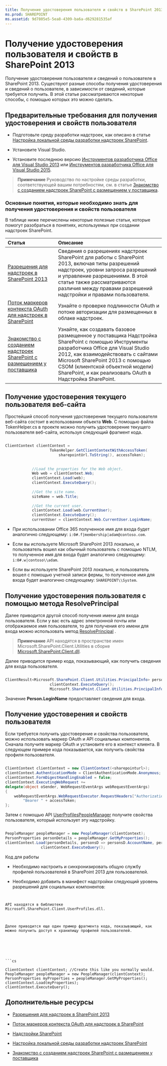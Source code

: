 ```yaml
---
title: Получение удостоверения пользователя и свойств в SharePoint 2013
ms.prod: SHAREPOINT
ms.assetid: 9d7805e5-5ea8-4309-ba6a-d629281535af
---
```



# Получение удостоверения пользователя и свойств в SharePoint 2013
Получение удостоверения пользователя и сведений о пользователе в SharePoint 2013.
Существуют разные способы получения удостоверения и сведений о пользователе, в зависимости от сведений, которые требуется получить. В этой статье рассматриваются некоторые способы, с помощью которых это можно сделать.
  
    
    


## Предварительные требования для получения удостоверения и свойств пользователя
<a name="Prereq"> </a>


- Подготовьте среду разработки надстроек, как описано в статье  [Настройка локальной среды разработки надстроек SharePoint](set-up-an-on-premises-development-environment-for-sharepoint-add-ins.md).
    
  
- Установите Visual Studio.
    
  
- Установите последнюю версию  [Инструментов разработчика Office для Visual Studio 2013](http://aka.ms/OfficeDevToolsForVS2013) или [Инструментов разработчика Office для Visual Studio 2015](http://aka.ms/OfficeDevToolsForVS2015).
    
  

> **Примечание**
> Руководство по настройке среды разработки, соответствующей вашим потребностям, см. в статье  [Знакомство с созданием надстроек SharePoint с размещением у поставщика](get-started-creating-provider-hosted-sharepoint-add-ins.md). 
  
    
    


### Основные понятия, которые необходимо знать для получения удостоверения и свойств пользователя

В таблице ниже перечислены некоторые полезные статьи, которые помогут разобраться в понятиях, используемых при создании надстроек SharePoint.
  
    
    


|**Статья**|**Описание**|
|:-----|:-----|
| [Разрешения для надстроек в SharePoint 2013](add-in-permissions-in-sharepoint-2013.md) <br/> |Сведения о разрешениях надстроек SharePoint для работы с SharePoint 2013, включая типы разрешений надстроек, уровни запроса разрешений и управление разрешениями. В этой статье также рассматриваются различия между правами разрешений надстройки и правами пользователя.  <br/> |
| [Поток маркеров контекста OAuth для надстроек в SharePoint](context-token-oauth-flow-for-sharepoint-add-ins.md) <br/> |Узнайте о проверке подлинности OAuth и потоке авторизации для размещенных в облаке надстроек.  <br/> |
| [Знакомство с созданием надстроек SharePoint с размещением у поставщика](get-started-creating-provider-hosted-sharepoint-add-ins.md) <br/> |Узнайте, как создавать базовое размещенное у поставщика Надстройка SharePoint с помощью Инструменты разработчика Office для Visual Studio 2012, как взаимодействовать с сайтами Microsoft SharePoint 2013 с помощью CSOM (клиентской объектной модели) SharePoint, и как реализовать OAuth в Надстройка SharePoint.  <br/> |
   

## Получение удостоверения текущего пользователя веб-сайта
<a name="WebsiteUserID"> </a>

Простейший способ получения удостоверения текущего пользователя веб-сайта состоит в использовании объекта **Web**. С помощью файла TokenHelper.cs в проекте можно получить удостоверение текущего пользователя веб-сайта, используя следующий фрагмент кода.
  
    
    

```cs

ClientContext clientContext =
                    TokenHelper.GetClientContextWithAccessToken(
                        sharepointUrl.ToString(), accessToken);
 
 
            //Load the properties for the Web object.
            Web web = clientContext.Web;
            clientContext.Load(web);
            clientContext.ExecuteQuery();
 
            //Get the site name.
            siteName = web.Title;
 
            //Get the current user.
            clientContext.Load(web.CurrentUser);
            clientContext.ExecuteQuery();
            currentUser = clientContext.Web.CurrentUser.LoginName;

```


- При использовании Office 365 полученное имя для входа будет аналогично следующему:  `i:0#.f|membership|adam@contoso.com`.
    
  
- Если вы используете Microsoft SharePoint 2013 локально, и пользователь вошел как обычный пользователь с помощью NTLM, то полученное имя для входа будет аналогично следующему:  `i:0#.w|contoso\\adam`.
    
  
- Если вы используете SharePoint 2013 локально, и пользователь вошел с помощью учетной записи фермы, то полученное имя для входа будет аналогично следующему:  `SHAREPOINT\\System`.
    
  

## Получение удостоверения пользователя с помощью метода ResolvePrincipal
<a name="ResolvePrincipal"> </a>

Далее приводится другой способ получения имени для входа пользователя. Если у вас есть адрес электронной почты или отображаемое имя пользователя, то для получения его имени для входа можно использовать метод  [ResolvePrincipal](https://msdn.microsoft.com/library/Microsoft.SharePoint.Utilities.SPUtility.ResolvePrincipal.aspx) .
  
    
    

> **Примечание**
> API находятся в пространстве имен Microsoft.SharePoint.Client.Utilities в сборке  [Microsoft.SharePoint.Client.dll](http://msdn.microsoft.com/ru-ru/library/microsoft.sharepoint.client.utilities.utility.resolveprincipal.aspx). 
  
    
    

Далее приводится пример кода, показывающий, как получить сведения для входа пользователя.
  
    
    



```cs

ClientResult<Microsoft.SharePoint.Client.Utilities.PrincipalInfo> persons = Microsoft.SharePoint.Client.Utilities.Utility.ResolvePrincipal(clientContext, clientContext.Web, <email>, Microsoft.SharePoint.Client.Utilities.PrincipalType.User, Microsoft.SharePoint.Client.Utilities.PrincipalSource.All, null, true);
                    clientContext.ExecuteQuery();
                    Microsoft.SharePoint.Client.Utilities.PrincipalInfo person = persons.Value;

```

Значение **Person.LoginName** предоставляет сведения для входа.
  
    
    

## Получение удостоверения и свойств пользователя
<a name="Profile"> </a>

Если требуется получить удостоверение и свойства пользователя, можно использовать маркер OAuth и API социальных компонентов. Сначала получите маркер OAuth и установите его в контекст клиента. В следующем примере кода показывается, как получить свойства профиля пользователя.
  
    
    

```cs

ClientContext clientContext = new ClientContext(<sharepointurl>);
clientContext.AuthenticationMode = ClientAuthenticationMode.Anonymous;
clientContext.FormDigestHandlingEnabled = false;
clientContext.ExecutingWebRequest +=
delegate(object oSender, WebRequestEventArgs webRequestEventArgs)
{                      
    webRequestEventArgs.WebRequestExecutor.RequestHeaders["Authorization"] =
        "Bearer " + accessToken;
};

```

Затем с помощью API  [UserProfilesPeopleManager](https://msdn.microsoft.com/library/Microsoft.SharePoint.Client.UserProfilesPeopleManager.aspx) получите свойства пользователя, который использует эту надстройку.
  
    
    



```cs

PeopleManager peopleManager = new PeopleManager(clientContext);
PersonProperties personDetails = peopleManager.GetMyProperties();
clientContext.Load(personDetails, personsD => personsD.AccountName, personsD => personsD.Email,  personsD => personsD.DisplayName);
                clientContext.ExecuteQuery();

```

Код для работы
  
    
    

- Необходимо настроить и синхронизировать общую службу профилей пользователей в SharePoint 2013 для пользователей.
    
  
- Необходимо добавить в манифест надстройки следующий уровень разрешений для социальных компонентов:
    
  ```XML
  
<AppPermissionRequest Right="Read" Scope="http://sharepoint/social/tenant" />

  ```

API находятся в библиотеке Microsoft.SharePoint.Client.UserProfiles.dll.
  
    
    
Далее приводится еще один пример фрагмента кода, показывающий, как можно получить доступ к хранилищу профилей пользователей.
  
    
    



```cs

ClientContext clientContext; //Create this like you normally would.               
PeopleManager peopleManager = new PeopleManager(clientContext);
PersonProperties myProperties = peopleManager.GetMyProperties();
clientContext.Load(myProperties);
clientContext.ExecuteQuery();

```


## Дополнительные ресурсы
<a name="AdditionalResources"> </a>


-  [Разрешения для надстроек в SharePoint 2013](add-in-permissions-in-sharepoint-2013.md)
    
  
-  [Поток маркеров контекста OAuth для надстроек в SharePoint](context-token-oauth-flow-for-sharepoint-add-ins.md)
    
  
-  [Надстройки SharePoint](sharepoint-add-ins.md)
    
  
-  [Настройка локальной среды разработки надстроек SharePoint](set-up-an-on-premises-development-environment-for-sharepoint-add-ins.md)
    
  
-  [Знакомство с созданием надстроек SharePoint с размещением у поставщика](get-started-creating-provider-hosted-sharepoint-add-ins.md)
    
  

